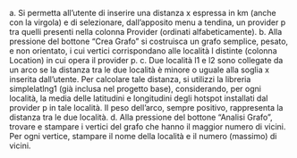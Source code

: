 a. Si permetta all’utente di inserire una distanza x espressa in km (anche con la virgola) e di selezionare, dall’apposito menu a tendina, un provider p tra quelli presenti nella colonna Provider 
(ordinati alfabeticamente).
b. Alla pressione del bottone “Crea Grafo” si costruisca un grafo semplice, pesato, e non orientato, i cui vertici
corrispondano alle località l distinte (colonna Location) in cui opera il provider p.
c. Due località l1 e l2 sono collegate da un arco se la distanza tra le due località è minore o uguale alla soglia x 
inserita dall’utente. Per calcolare tale distanza, si utilizzi la libreria simplelatlng1 (già inclusa nel progetto base), 
considerando, per ogni località, la media delle latitudini e longitudini degli hotspot installati dal provider p in tale 
località. Il peso dell’arco, sempre positivo, rappresenta la distanza tra le due località.
d. Alla pressione del bottone “Analisi Grafo”, trovare e stampare i vertici del grafo che hanno il maggior numero di vicini. Per ogni vertice, stampare il nome della località e il numero (massimo) di vicini.
